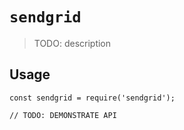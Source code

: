 # `sendgrid`

> TODO: description

## Usage

```
const sendgrid = require('sendgrid');

// TODO: DEMONSTRATE API
```
